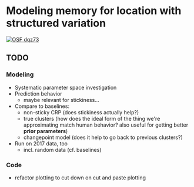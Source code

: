 # Modeling memory for location with structured variation

[![OSF dqz73](https://img.shields.io/badge/OSF-dqz73-blue.svg)](https://osf.io/dqz73/)

## TODO

### Modeling

* Systematic parameter space investigation
* Prediction behavior
    * maybe relevant for stickiness...
* Compare to baselines:
    * non-sticky CRP (does stickiness actually help?)
    * true clusters (how does the ideal form of the thing we're approximating
      match human behavior?  also useful for getting better **prior parameters**)
    * changepoint model (does it help to go back to previous clusters?)
* Run on 2017 data, too
    * incl. random data (cf. baselines)

### Code

* refactor plotting to cut down on cut and paste plotting
